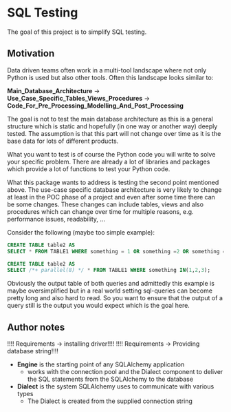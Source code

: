 # SQL Testing

The goal of this project is to simplify SQL testing.

## Motivation

Data driven teams often work in a multi-tool landscape
where not only Python is used but also other tools. Often
this landscape looks similar to:

**Main_Database_Architecture**
-> **Use_Case_Specific_Tables_Views_Procedures**
-> **Code_For_Pre_Processing_Modelling_And_Post_Processing**

The goal is not to test the main database architecture as
this is a general structure which is static and hopefully (in one way or another way)
deeply tested. The assumption is that this part will not change
over time as it is the base data for lots of different products.

What you want to test is of course the Python code you will write to solve your
specific problem. There are already a lot of libraries and packages which provide
a lot of functions to test your Python code.

What this package wants to address is testing the second point mentioned above.
The use-case specific database architecture is very likely to change at least in the
POC phase of a project and even after some time there can be some changes.
These changes can include tables, views and also procedures which can change over time for
multiple reasons, e.g. performance issues, readability, ...

Consider the following (maybe too simple example):

```sql
CREATE TABLE table2 AS
SELECT * FROM TABLE1 WHERE something = 1 OR something =2 OR something = 3;
```

```sql
CREATE TABLE table2 AS
SELECT /*+ parallel(8) */ * FROM TABLE1 WHERE something IN(1,2,3);
```

Obviously the output table of both queries and admittedly this example is maybe oversimplified
but in a real world setting sql-queries can become pretty long and also hard to read.
So you want to ensure that the output of a query still is the output you would expect
which is the goal here.





## Author notes

!!!! Requirements -> installing driver!!!!
!!!! Requirements -> Providing database string!!!!


-  **Engine** is the starting point of any SQLAlchemy application
    - works with the connection pool and the Dialect component
      to deliver the SQL statements from the SQLAlchemy to the database
-  **Dialect** is the system SQLAlchemy uses to communicate with various types
    - The Dialect is created from the supplied connection string
